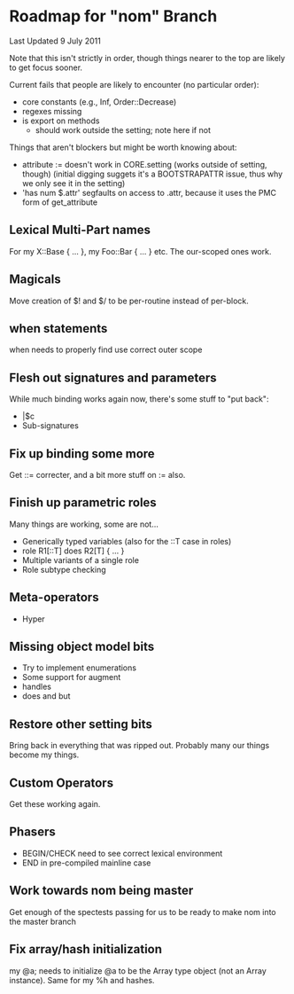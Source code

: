 # Roadmap for "nom" Branch

Last Updated 9 July 2011

Note that this isn't strictly in order, though things nearer to the top
are likely to get focus sooner.

Current fails that people are likely to encounter (no particular order):
* core constants (e.g., Inf, Order::Decrease)
* regexes missing
* is export on methods
    - should work outside the setting; note here if not

Things that aren't blockers but might be worth knowing about:
* attribute := doesn't work in CORE.setting (works outside of setting, though)
  (initial digging suggets it's a BOOTSTRAPATTR issue, thus why we only see it
  in the setting)
* 'has num $.attr' segfaults on access to .attr, because it uses the PMC form
  of get_attribute

## Lexical Multi-Part names
For my X::Base { ... }, my Foo::Bar { ... } etc. The our-scoped ones work.

## Magicals
Move creation of $! and $/ to be per-routine instead of per-block.

## when statements
when needs to properly find use correct outer scope

## Flesh out signatures and parameters
While much binding works again now, there's some stuff to "put back":
* |$c
* Sub-signatures

## Fix up binding some more
Get ::= correcter, and a bit more stuff on := also.

## Finish up parametric roles
Many things are working, some are not...
* Generically typed variables (also for the ::T case in roles)
* role R1[::T] does R2[T] { ... }
* Multiple variants of a single role
* Role subtype checking

## Meta-operators
* Hyper

## Missing object model bits
* Try to implement enumerations
* Some support for augment
* handles
* does and but

## Restore other setting bits
Bring back in everything that was ripped out. Probably many our things
become my things.

## Custom Operators
Get these working again.

## Phasers
* BEGIN/CHECK need to see correct lexical environment
* END in pre-compiled mainline case

## Work towards nom being master
Get enough of the spectests passing for us to be ready to make nom into
the master branch

## Fix array/hash initialization
my @a;  needs to initialize @a to be the Array type object (not an Array instance).
Same for my %h and hashes.
